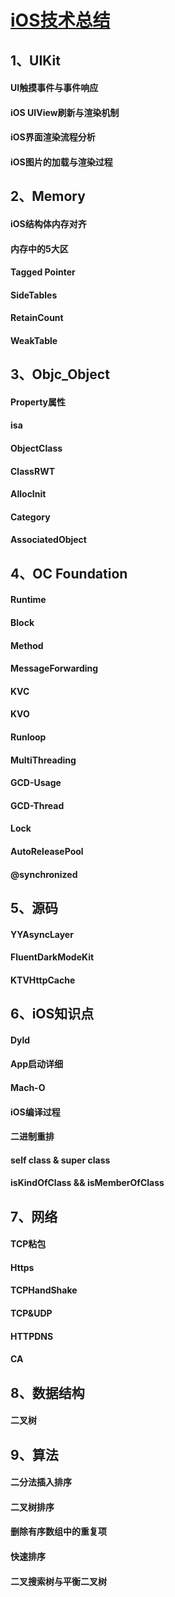 # [iOS技术总结](http://roadmap.isylar.com/iOS/UIKit/UIViewRender.html)



## 1、UIKit

#### UI触摸事件与事件响应

#### iOS UIView刷新与渲染机制

#### iOS界面渲染流程分析

#### iOS图片的加载与渲染过程



## 2、Memory

#### iOS结构体内存对齐

#### 内存中的5大区

#### Tagged Pointer

#### SideTables

#### RetainCount

#### WeakTable



## 3、Objc_Object

#### Property属性

#### isa

#### ObjectClass

#### ClassRWT

#### AllocInit

#### Category

#### AssociatedObject



## 4、OC Foundation

#### Runtime

#### Block

#### Method

#### MessageForwarding

#### KVC

#### KVO

#### Runloop

#### MultiThreading

#### GCD-Usage

#### GCD-Thread

#### Lock

#### AutoReleasePool

#### @synchronized



## 5、源码

#### YYAsyncLayer

#### FluentDarkModeKit

#### KTVHttpCache



## 6、iOS知识点

#### Dyld

#### App启动详细

#### Mach-O

#### iOS编译过程

#### 二进制重排

#### self class & super class

#### isKindOfClass && isMemberOfClass



## 7、网络

#### TCP粘包

#### Https

#### TCPHandShake

#### TCP&UDP

#### HTTPDNS

#### CA



## 8、数据结构

#### 二叉树



## 9、算法

#### 二分法插入排序

#### 二叉树排序

#### 删除有序数组中的重复项

#### 快速排序

#### 二叉搜索树与平衡二叉树



## 

